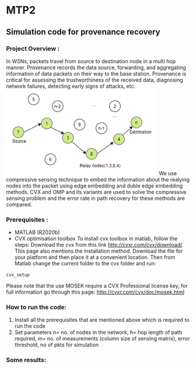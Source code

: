 # MTP2
## Simulation code for provenance recovery
### Project Overview : 
In WSNs, packets travel from source to destination node in a multi hop manner. 
Provenance records the data source, forwarding, and aggregating information of data packets on their way to the base station.
Provenance is critical for assessing the trustworthiness of the received data, diagnosing network failures, detecting early signs of attacks, etc.
![path](./images/path.png)
We use compressive sensing technique to embed the information about the realying nodes into the packet using edge embedding and duble edge embedding methods. 
CVX and OMP and its variants are used to solve the compressive sensing problem and the error rate in path recovery for these methods are compared.

### Prerequisites :
- MATLAB (R2020b)
- CVX optimisation toolbox
To install cvx toolbox in matlab, follow the steps:
Download the cvx from this link http://cvxr.com/cvx/download/. This page also mentions the installation method.
Download the file for your platform and then place it at a convenient location. Then from Matlab change the current folder to the cvx folder and run:
```
cvx_setup
```
Please note that the use MOSEK require a CVX Professional license key, for full information go through this page:
http://cvxr.com/cvx/doc/mosek.html

### How to run the code:
1. Install all the prerequisites that are mentioned above which is required to run the code
2. Set parameters n= no. of nodes in the network, h= hop length of path required, m= no. of measurements (column size of sensing matrix), error threshold, no of pkts for simulation

### Some results:

